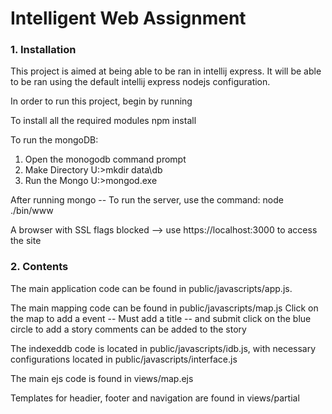 # Intelligent Web Assignment
### 1. Installation
This project is aimed at being able to be ran in intellij express. It will be able to be ran using the default
intellij express nodejs configuration. 

In order to run this project, begin by running

To install all the required modules
npm install

To run the mongoDB:
1. Open the monogodb command prompt
2. Make Directory 
U:\>mkdir data\db
3. Run the Mongo
U:\>mongod.exe

After running mongo -- To run the server, use the command:
node ./bin/www

A browser with SSL flags blocked --> use https://localhost:3000 to access the site

### 2. Contents
The main application code can be found in public/javascripts/app.js.


The main mapping code can be found in public/javascripts/map.js
Click on the map to add a event -- Must add a title -- and submit
click on the blue circle to add a story
comments can be added to the story

The indexeddb code is located in public/javascripts/idb.js, with necessary
configurations located in public/javascripts/interface.js

The main ejs code is found in views/map.ejs

Templates for headier, footer and navigation are found in views/partial
